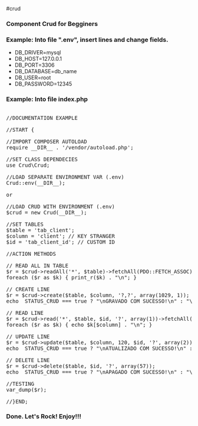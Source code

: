 #crud

### Component Crud for Begginers

### Example: Into file ".env", insert lines and change fields.

- DB_DRIVER=mysql
- DB_HOST=127.0.0.1
- DB_PORT=3306
- DB_DATABASE=db_name
- DB_USER=root
- DB_PASSWORD=12345

### Example: Into file index.php

<pre>

//DOCUMENTATION EXAMPLE

//START {

//IMPORT COMPOSER AUTOLOAD
require __DIR__ . '/vendor/autoload.php';

//SET CLASS DEPENDECIES
use Crud\Crud;

//LOAD SEPARATE ENVIRONMENT VAR (.env)
Crud::env(__DIR__);

or

//LOAD CRUD WITH ENVIRONMENT (.env)
$crud = new Crud(__DIR__);

//SET TABLES
$table = 'tab_client';
$column = 'client'; // KEY STRANGER
$id = 'tab_client_id'; // CUSTOM ID

//ACTION METHODS

// READ ALL IN TABLE
$r = $crud->readAll('*', $table)->fetchAll(PDO::FETCH_ASSOC);
foreach ($r as $k) { print_r($k) . "\n"; }

// CREATE LINE
$r = $crud->create($table, $column, '?,?', array(1029, 1));
echo  STATUS_CRUD === true ? "\nGRAVADO COM SUCESSO!\n" : "\nTENTE NOVAMENTE!\n";

// READ LINE
$r = $crud->read('*', $table, $id, '?', array(1))->fetchAll(PDO::FETCH_ASSOC);
foreach ($r as $k) { echo $k[$column] . "\n"; }

// UPDATE LINE
$r = $crud->update($table, $column, 120, $id, '?', array(2));
echo  STATUS_CRUD === true ? "\nATUALIZADO COM SUCESSO!\n" : "\nTENTE NOVAMENTE!\n";

// DELETE LINE
$r = $crud->delete($table, $id, '?', array(57));
echo  STATUS_CRUD === true ? "\nAPAGADO COM SUCESSO!\n" : "\nTENTE NOVAMENTE!\n";

//TESTING
var_dump($r);

//}END;
</pre>

### Done. Let's Rock! Enjoy!!!